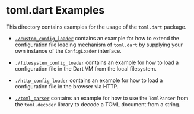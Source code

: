 # toml.dart Examples

This directory contains examples for the usage of the `toml.dart` package.

 - [`./custom_config_loader`][toml-dart/example/custom_config_loader] contains an example for how to extend the configuration file loading mechanism of `toml.dart` by supplying your own instance of the `ConfigLoader` interface.

 - [`./filesystem_config_loader`][toml-dart/example/filesystem_config_loader] contains an example for how to load a configuration file in the Dart VM from the local filesystem.

 - [`./http_config_loader`][toml-dart/example/http_config_loader] contains an example for how to load a configuration file in the browser via HTTP.

 - [`./toml_parser`][toml-dart/example/toml_parser] contains an example for how to use the `TomlParser` from the `toml.decoder` library to decode a TOML document from a string.

[toml-dart/example/custom_config_loader]:
  https://github.com/just95/toml.dart/tree/master/example/custom_config_loader
  "custom_config_loader Example | toml.dart"

[toml-dart/example/filesystem_config_loader]:
  https://github.com/just95/toml.dart/tree/master/example/filesystem_config_loader
  "filesystem_config_loader Example | toml.dart"

[toml-dart/example/http_config_loader]:
  https://github.com/just95/toml.dart/tree/master/example/http_config_loader
  "http_config_loader Example | toml.dart"

[toml-dart/example/toml_parser]:
  https://github.com/just95/toml.dart/tree/master/example/toml_parser
  "toml_parser Example | toml.dart"
